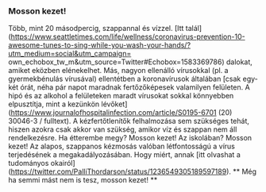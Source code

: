 ### Mosson kezet!

 Több, mint 20 másodpercig, szappannal és vízzel. [Itt talál]  (https://www.seattletimes.com/life/wellness/coronavirus-prevention-10-awesome-tunes-to-sing-while-you-wash-your-hands/?utm_medium=social&utm_campaign= own_echobox_tw_m&utm_source=Twitter#Echobox=1583369786)  dalokat, amiket eközben elénekelhet. Más, nagyon ellenálló vírusokkal (pl. a gyermekbénulás vírusával) ellentétben a koronavírusok általában [csak egy-két órát, néha pár napot maradnak fertőzőképesek valamilyen felületen. A hipó és az alkohol a felületeken maradt vírusokat sokkal könnyebben elpusztítja, mint a kezünkön lévőket] (https://www.journalofhospitalinfection.com/article/S0195-6701 (20) 30046-3 / fulltext).  A kézfertőtlenítők felhalmozása sem szükséges tehát, hiszen azokra csak akkor van szükség, amikor víz és szappan nem áll rendelkezésre. Ha étterembe megy? Mosson kezet! Az iskolában? Mosson kezet! Az alapos, szappanos kézmosás valóban létfontosságú a vírus terjedésének a megakadályozásában. Hogy miért, annak [itt olvashat a tudományos okairól] (https://twitter.com/PalliThordarson/status/1236549305189597189). 
 ** Még ha semmi mást nem is tesz, mosson kezet! **
